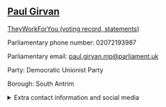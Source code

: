 ## <a href="https://members.parliament.uk/member/4633/contact">Paul Girvan</a>

<a href="https://www.theyworkforyou.com/mp/25629/paul_girvan/south_antrim">TheyWorkForYou (voting record, statements)</a> 

Parliamentary phone number: 02072193987 

Parliamentary email: paul.girvan.mp@parliament.uk 

Party: Democratic Unionist Party 

Borough: South Antrim 

<details><summary>Extra contact information and social media</summary> 
<li>Website:</li>
<li>Twitter: https://twitter.com/PaulGirvanMP</li>
<li>Constituency office phone number:</li>
<li>Constituency office email:</li>
<li>Facebook:</li>
<li>Instagram:</li>
<li>Youtube:</li>
<li>Linkedin:</li>
<li>Government department phone number:</li>
<li>Government department email:</li>
<li>Threads:</li>
<li>Party office phone number:</li>
<li>Party office email:</li>
<li>Tiktok:</li>
</details>